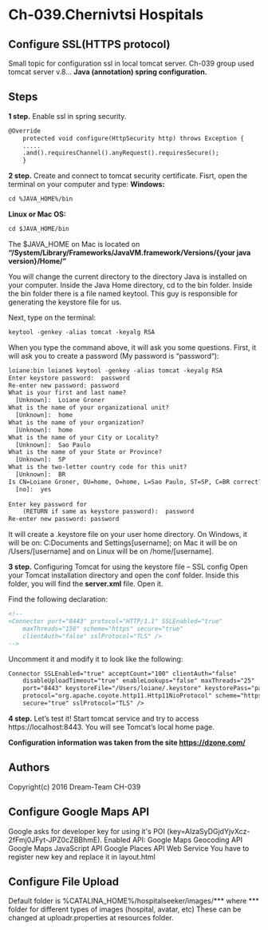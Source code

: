 Ch-039.Chernivtsi Hospitals
=====
Configure SSL(HTTPS protocol)
---
Small topic for configuration ssl in local tomcat server.
Ch-039 group used tomcat server v.8...
**Java (annotation) spring configuration.**

Steps
---

**1 step.**
Enable ssl in spring security.
```html
@Override
	protected void configure(HttpSecurity http) throws Exception {
	.....
	.and().requiresChannel().anyRequest().requiresSecure();
	}
```
	
**2 step.**
Create and connect to tomcat security certificate.
Fisrt, open the terminal on your computer and type:
**Windows:**
```html
cd %JAVA_HOME%/bin
```

**Linux or Mac OS:**
```html
cd $JAVA_HOME/bin
```
The $JAVA_HOME on Mac is located on **“/System/Library/Frameworks/JavaVM.framework/Versions/{your java version}/Home/”**

You will change the current directory to the directory Java is installed on your computer.
Inside the Java Home directory, cd to the bin folder.
Inside the bin folder there is a file named keytool.
This guy is responsible for generating the keystore file for us.

Next, type on the terminal:
```html
keytool -genkey -alias tomcat -keyalg RSA
```
When you type the command above, it will ask you some questions. First, it will ask you to create a password (My password is “password“):
```html
loiane:bin loiane$ keytool -genkey -alias tomcat -keyalg RSA
Enter keystore password:  password
Re-enter new password: password
What is your first and last name?
  [Unknown]:  Loiane Groner
What is the name of your organizational unit?
  [Unknown]:  home
What is the name of your organization?
  [Unknown]:  home
What is the name of your City or Locality?
  [Unknown]:  Sao Paulo
What is the name of your State or Province?
  [Unknown]:  SP
What is the two-letter country code for this unit?
  [Unknown]:  BR
Is CN=Loiane Groner, OU=home, O=home, L=Sao Paulo, ST=SP, C=BR correct?
  [no]:  yes
 
Enter key password for
    (RETURN if same as keystore password):  password
Re-enter new password: password
```
It will create a .keystore file on your user home directory. On Windows, it will be on: C:Documents and Settings[username]; on Mac it will be on /Users/[username] and on Linux will be on /home/[username].

**3 step.**
Configuring Tomcat for using the keystore file – SSL config
Open your Tomcat installation directory and open the conf folder. Inside this folder, you will find the **server.xml** file. Open it.

Find the following declaration:
```html
<!--
<Connector port="8443" protocol="HTTP/1.1" SSLEnabled="true"
    maxThreads="150" scheme="https" secure="true"
    clientAuth="false" sslProtocol="TLS" />
-->
```
Uncomment it and modify it to look like the following:
```html
Connector SSLEnabled="true" acceptCount="100" clientAuth="false"
    disableUploadTimeout="true" enableLookups="false" maxThreads="25"
    port="8443" keystoreFile="/Users/loiane/.keystore" keystorePass="password"
    protocol="org.apache.coyote.http11.Http11NioProtocol" scheme="https"
    secure="true" sslProtocol="TLS" />
 ```
**4 step.**
Let’s test it!
Start tomcat service and try to access https://localhost:8443. You will see Tomcat’s local home page.
	
	
**Сonfiguration information was taken from the site https://dzone.com/**
	
Authors
---
Copyright(c) 2016 Dream-Team CH-039

Configure Google Maps API
---
<script	src="https://maps.googleapis.com/maps/api/js?v=3.exp&amp;libraries=places&amp;key=AIzaSyDGjdYjvXcz-2fFmj0JFyt-JPZ0cZBBhmE"></script>
Google asks for developer key for using it's POI (key=AIzaSyDGjdYjvXcz-2fFmj0JFyt-JPZ0cZBBhmE).
Enabled API:
Google Maps Geocoding API
Google Maps JavaScript API
Google Places API Web Service
You have to register new key and replace it in layout.html

Configure File Upload
---
Default folder is %CATALINA_HOME%/hospitalseeker/images/***
where *** folder for different types of images (hospital, avatar, etc)
These can be changed at uploadr.properties at resources folder.